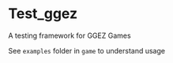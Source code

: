 # Test_ggez

A testing framework for GGEZ Games

See `examples` folder in `game` to understand usage